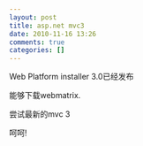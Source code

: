 ```yaml
---
layout: post
title: asp.net mvc3
date: 2010-11-16 13:26
comments: true
categories: []
---
```

<p>Web Platform installer 3.0已经发布</p> <p>能够下载webmatrix.</p> <p>尝试最新的mvc 3</p> <p>呵呵!</p>
